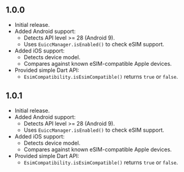 ## 1.0.0

- Initial release.
- Added Android support:
  - Detects API level >= 28 (Android 9).
  - Uses `EuiccManager.isEnabled()` to check eSIM support.
- Added iOS support:
  - Detects device model.
  - Compares against known eSIM-compatible Apple devices.
- Provided simple Dart API:
  - `EsimCompatibility.isEsimCompatible()` returns `true` or `false`.

## 1.0.1

- Initial release.
- Added Android support:
  - Detects API level >= 28 (Android 9).
  - Uses `EuiccManager.isEnabled()` to check eSIM support.
- Added iOS support:
  - Detects device model.
  - Compares against known eSIM-compatible Apple devices.
- Provided simple Dart API:
  - `EsimCompatibility.isEsimCompatible()` returns `true` or `false`.
